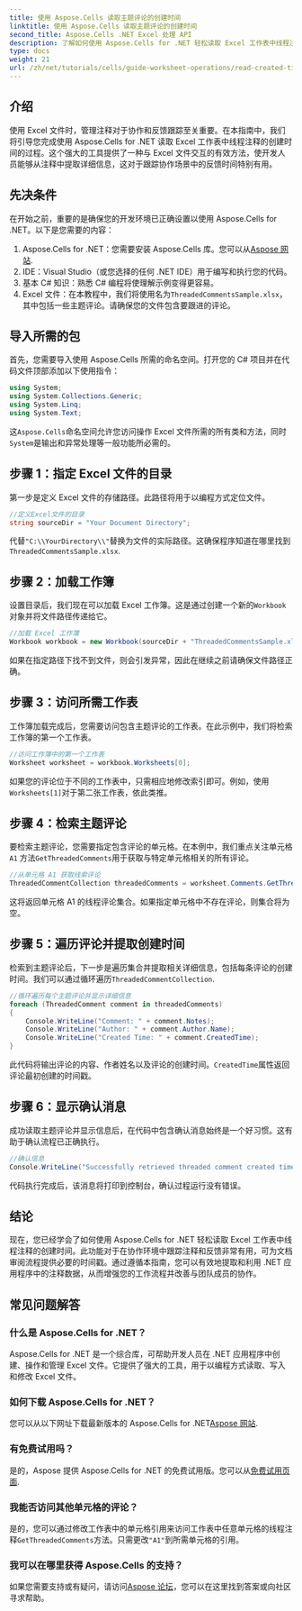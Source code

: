 ```yaml
---
title: 使用 Aspose.Cells 读取主题评论的创建时间
linktitle: 使用 Aspose.Cells 读取主题评论的创建时间
second_title: Aspose.Cells .NET Excel 处理 API
description: 了解如何使用 Aspose.Cells for .NET 轻松读取 Excel 工作表中线程注释的创建时间。按照我们的详细指南逐步说明进行操作。
type: docs
weight: 21
url: /zh/net/tutorials/cells/guide-worksheet-operations/read-created-time-of-threaded-comment/
---
```

## 介绍

使用 Excel 文件时，管理注释对于协作和反馈跟踪至关重要。在本指南中，我们将引导您完成使用 Aspose.Cells for .NET 读取 Excel 工作表中线程注释的创建时间的过程。这个强大的工具提供了一种与 Excel 文件交互的有效方法，使开发人员能够从注释中提取详细信息，这对于跟踪协作场景中的反馈时间特别有用。

## 先决条件

在开始之前，重要的是确保您的开发环境已正确设置以使用 Aspose.Cells for .NET。以下是您需要的内容：

1.  Aspose.Cells for .NET：您需要安装 Aspose.Cells 库。您可以从[Aspose 网站](https://releases.aspose.com/cells/net/).
2. IDE：Visual Studio（或您选择的任何 .NET IDE）用于编写和执行您的代码。
3. 基本 C# 知识：熟悉 C# 编程将使理解示例变得更容易。
4.  Excel 文件：在本教程中，我们将使用名为`ThreadedCommentsSample.xlsx`，其中包括一些主题评论。请确保您的文件包含要跟进的评论。

## 导入所需的包

首先，您需要导入使用 Aspose.Cells 所需的命名空间。打开您的 C# 项目并在代码文件顶部添加以下使用指令：

```csharp
using System;
using System.Collections.Generic;
using System.Linq;
using System.Text;
```

这`Aspose.Cells`命名空间允许您访问操作 Excel 文件所需的所有类和方法，同时`System`是输出和异常处理等一般功能所必需的。

## 步骤 1：指定 Excel 文件的目录

第一步是定义 Excel 文件的存储路径。此路径将用于以编程方式定位文件。

```csharp
//定义Excel文件的目录
string sourceDir = "Your Document Directory";
```

代替`"C:\\YourDirectory\\"`替换为文件的实际路径。这确保程序知道在哪里找到`ThreadedCommentsSample.xlsx`.

## 步骤 2：加载工作簿

设置目录后，我们现在可以加载 Excel 工作簿。这是通过创建一个新的`Workbook`对象并将文件路径传递给它。

```csharp
//加载 Excel 工作簿
Workbook workbook = new Workbook(sourceDir + "ThreadedCommentsSample.xlsx");
```

如果在指定路径下找不到文件，则会引发异常，因此在继续之前请确保文件路径正确。

## 步骤 3：访问所需工作表

工作簿加载完成后，您需要访问包含主题评论的工作表。在此示例中，我们将检索工作簿的第一个工作表。

```csharp
//访问工作簿中的第一个工作表
Worksheet worksheet = workbook.Worksheets[0];
```

如果您的评论位于不同的工作表中，只需相应地修改索引即可。例如，使用`Worksheets[1]`对于第二张工作表，依此类推。

## 步骤 4：检索主题评论

要检索主题评论，您需要指定包含评论的单元格。在本例中，我们重点关注单元格`A1` 方法`GetThreadedComments`用于获取与特定单元格相关的所有评论。

```csharp
//从单元格 A1 获取线索评论
ThreadedCommentCollection threadedComments = worksheet.Comments.GetThreadedComments("A1");
```

这将返回单元格 A1 的线程评论集合。如果指定单元格中不存在评论，则集合将为空。

## 步骤 5：遍历评论并提取创建时间

检索到主题评论后，下一步是遍历集合并提取相关详细信息，包括每条评论的创建时间。我们可以通过循环遍历`ThreadedCommentCollection`.

```csharp
//循环遍历每个主题评论并显示详细信息
foreach (ThreadedComment comment in threadedComments)
{
    Console.WriteLine("Comment: " + comment.Notes);
    Console.WriteLine("Author: " + comment.Author.Name);
    Console.WriteLine("Created Time: " + comment.CreatedTime);
}
```

此代码将输出评论的内容、作者姓名以及评论的创建时间。`CreatedTime`属性返回评论最初创建的时间戳。

## 步骤 6：显示确认消息

成功读取主题评论并显示信息后，在代码中包含确认消息始终是一个好习惯。这有助于确认流程已正确执行。

```csharp
//确认信息
Console.WriteLine("Successfully retrieved threaded comment created times.");
```

代码执行完成后，该消息将打印到控制台，确认过程运行没有错误。

## 结论

现在，您已经学会了如何使用 Aspose.Cells for .NET 轻松读取 Excel 工作表中线程注释的创建时间。此功能对于在协作环境中跟踪注释和反馈非常有用，可为文档审阅流程提供必要的时间戳。通过遵循本指南，您可以有效地提取和利用 .NET 应用程序中的注释数据，从而增强您的工作流程并改善与团队成员的协作。

## 常见问题解答

### 什么是 Aspose.Cells for .NET？

Aspose.Cells for .NET 是一个综合库，可帮助开发人员在 .NET 应用程序中创建、操作和管理 Excel 文件。它提供了强大的工具，用于以编程方式读取、写入和修改 Excel 文件。

### 如何下载 Aspose.Cells for .NET？

您可以从以下网址下载最新版本的 Aspose.Cells for .NET[Aspose 网站](https://releases.aspose.com/cells/net/).

### 有免费试用吗？

是的，Aspose 提供 Aspose.Cells for .NET 的免费试用版。您可以从[免费试用页面](https://releases.aspose.com/).

### 我能否访问其他单元格的评论？

是的，您可以通过修改工作表中的单元格引用来访问工作表中任意单元格的线程注释`GetThreadedComments`方法。只需更改`"A1"`到所需单元格的引用。

### 我可以在哪里获得 Aspose.Cells 的支持？

如果您需要支持或有疑问，请访问[Aspose 论坛](https://forum.aspose.com/c/cells/9)，您可以在这里找到答案或向社区寻求帮助。
